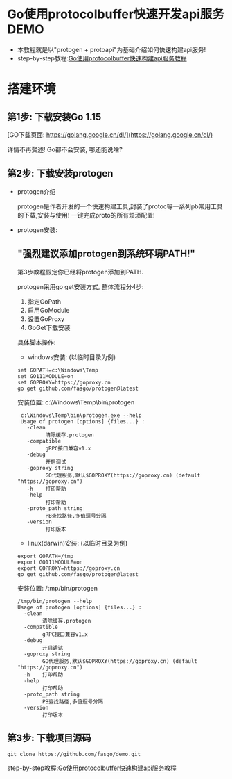 # Go使用protocolbuffer快速开发api服务DEMO

- 本教程就是以"protogen + protoapi"为基础介绍如何快速构建api服务!
- step-by-step教程:[Go使用protocolbuffer快速构建api服务教程](https://www.cnblogs.com/zolo/p/14066444.html)

# 搭建环境

## 第1步: 下载安装Go 1.15

[GO下载页面: https://golang.google.cn/dl/](https://golang.google.cn/dl/)

详情不再赘述! Go都不会安装, 哪还能说啥?

## 第2步: 下载安装protogen

- protogen介绍
    
    protogen是作者开发的一个快速构建工具,封装了protoc等一系列pb常用工具的下载,安装与使用! 一键完成proto的所有烦琐配置!   
    
- protogen安装: 
    
    "强烈建议添加protogen到系统环境PATH!"
    ----------------------------
    第3步教程假定你已经将protogen添加到PATH.
    
    protogen采用go get安装方式, 整体流程分4步:
    1. 指定GoPath 
    2. 启用GoModule 
    3. 设置GoProxy 
    4. GoGet下载安装
    
    具体脚本操作: 
    
    - windows安装: (以临时目录为例)
    ```
    set GOPATH=c:\Windows\Temp
    set GO111MODULE=on
    set GOPROXY=https://goproxy.cn
    go get github.com/fasgo/protogen@latest
   ```
  
   安装位置: c:\Windows\Temp\bin\protogen
   ```
    c:\Windows\Temp\bin\protogen.exe --help
    Usage of protogen [options] {files...} :
      -clean
            清除缓存.protogen
      -compatible
            gRPC接口兼容v1.x
      -debug
            开启调试
      -goproxy string
            GO代理服务,默认$GOPROXY(https://goproxy.cn) (default "https://goproxy.cn")
      -h    打印帮助
      -help
            打印帮助
      -proto_path string
            PB查找路径,多值逗号分隔
      -version
            打印版本
    ```
  
    - linux(darwin)安装: (以临时目录为例)
    ```
    export GOPATH=/tmp
    export GO111MODULE=on
    export GOPROXY=https://goproxy.cn
    go get github.com/fasgo/protogen@latest
    ```
    安装位置: /tmp/bin/protogen
    ```
    /tmp/bin/protogen --help
    Usage of protogen [options] {files...} :
      -clean
            清除缓存.protogen
      -compatible
            gRPC接口兼容v1.x
      -debug
            开启调试
      -goproxy string
            GO代理服务,默认$GOPROXY(https://goproxy.cn) (default "https://goproxy.cn")
      -h    打印帮助
      -help
            打印帮助
      -proto_path string
            PB查找路径,多值逗号分隔
      -version
            打印版本
    ```

## 第3步: 下载项目源码

```
git clone https://github.com/fasgo/demo.git
```

step-by-step教程:[Go使用protocolbuffer快速构建api服务教程](https://www.cnblogs.com/zolo/p/14066444.html)